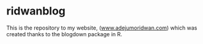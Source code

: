 # ridwanblog
This is the repository to my website, (www.adejumoridwan.com) which was created thanks to the blogdown package in R.
